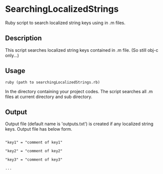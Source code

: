 SearchingLocalizedStrings
===

Ruby script to search localized string keys using in .m files.

## Description

This script searches localized string keys contained in .m file. (So still obj-c only...)

## Usage

```
ruby (path to searchingLocalizedStrings.rb)
```

In the directory containing your project codes. The script searches all .m files at current directory and sub directory.

## Output

Output file (default name is 'outputs.txt') is created if any localized string keys. Output file has below form.

```

"key1" = "comment of key1"

"key2" = "comment of key2"

"key3" = "comment of key3"

...
```

